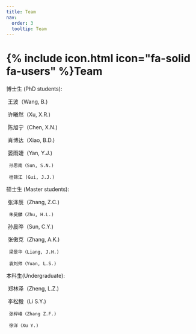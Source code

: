 ```yaml
---
title: Team
nav:
  order: 3
  tooltip: Team
---
```


# {% include icon.html icon="fa-solid fa-users" %}Team

博士生 (PhD students):

​     王波（Wang, B.)

​     许曦然（Xu, X.R.)

​     陈旭宁（Chen, X.N.)

​     肖博达（Xiao, B.D.)

​     晏雨婕（Yan, Y.J.)

     孙思南（Sun, S.N.)

     桂锦江 (Gui, J.J.)


硕士生 (Master students):

​     张泽辰（Zhang, Z.C.)

     朱昊麟（Zhu, H.L.)

​     孙晨晔（Sun, C.Y.)

​     张傲克（Zhang, A.K.)

     梁景华（Liang, J.H.)

     袁刘帅（Yuan, L.S.)

本科生(Undergraduate):

​     郑林泽（Zheng, L.Z.)

​     李松毅（Li S.Y.)

     张梓峰（Zhang Z.F.)

     徐洋（Xu Y.)


